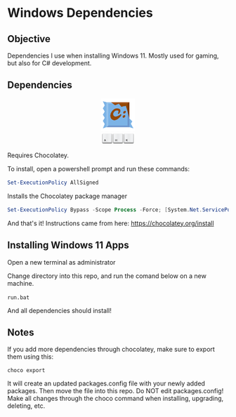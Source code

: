 # Windows Dependencies

## Objective
Dependencies I use when installing Windows 11. Mostly used for gaming, but also for C# development.

## Dependencies

<div align="center">
    <a href="https://chocolatey.org/"><img width="15%" src="./assets/icon_256.png"></a>
</div>

<div align="center">
    <a href="https://www.autohotkey.com/"><img width="15%" src="./assets/ahk_icon.svg"></a>
</div>

Requires Chocolatey.

To install, open a powershell prompt and run these commands:

```powershell
Set-ExecutionPolicy AllSigned
```

Installs the Chocolatey package manager
```powershell
Set-ExecutionPolicy Bypass -Scope Process -Force; [System.Net.ServicePointManager]::SecurityProtocol = [System.Net.ServicePointManager]::SecurityProtocol -bor 3072; iex ((New-Object System.Net.WebClient).DownloadString('https://community.chocolatey.org/install.ps1'))
```

And that's it! Instructions came from here:
https://chocolatey.org/install

## Installing Windows 11 Apps
Open a new terminal as administrator

Change directory into this repo, and run the comand below on a new machine.

`run.bat`

And all dependencies should install!

## Notes
If you add more dependencies through chocolatey, make sure to export them using this:
```
choco export
```

It will create an updated packages.config file with your newly added packages. Then move the file into this repo. Do NOT edit packages.config! Make all changes through the choco command when installing, upgrading, deleting, etc.
